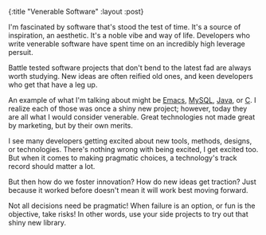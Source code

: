 {:title "Venerable Software"
 :layout :post}

I'm fascinated by software that's stood the test of time. It's a
source of inspiration, an aesthetic. It's a noble vibe and way of
life. Developers who write venerable software have spent time on an
incredibly high leverage persuit.

Battle tested software projects that don't bend to the latest fad are
always worth studying. New ideas are often reified old ones, and keen
developers who get that have a leg up.

An example of what I'm talking about might be
[Emacs](https://www.gnu.org/software/emacs/),
[MySQL](https://www.mysql.com/), [Java](https://www.java.com/en/), or
[C](https://en.wikipedia.org/wiki/C_(programming_language)). I realize
each of those was once a shiny new project; however, today they are
all what I would consider venerable. Great technologies not made great
by marketing, but by their own merits.

I see many developers getting excited about new tools, methods,
designs, or technologies. There's nothing wrong with being excited, I
get excited too. But when it comes to making pragmatic choices, a
technology's track record should matter a lot.

But then how do we foster innovation? How do new ideas get traction?
Just because it worked before doesn't mean it will work best moving
forward.

Not all decisions need be pragmatic! When failure is an option, or fun
is the objective, take risks! In other words, use your side projects
to try out that shiny new library.

